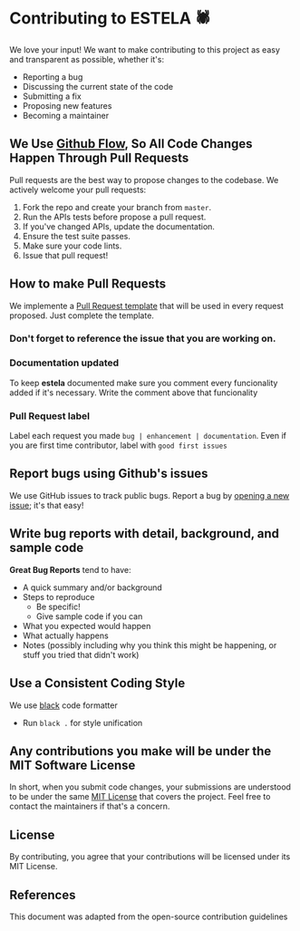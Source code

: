 # Contributing to ESTELA 🕷
We love your input! We want to make contributing to this project as easy and transparent as possible, whether it's:

- Reporting a bug
- Discussing the current state of the code
- Submitting a fix
- Proposing new features
- Becoming a maintainer

## We Use [Github Flow](https://github.com/bitmakerla/estela/actions), So All Code Changes Happen Through Pull Requests
Pull requests are the best way to propose changes to the codebase. We actively welcome your pull requests:

1. Fork the repo and create your branch from `master`.
2. Run the APIs tests before propose a pull request.
3. If you've changed APIs, update the documentation.
4. Ensure the test suite passes.
5. Make sure your code lints.
6. Issue that pull request!

## How to make Pull Requests

We implemente a [Pull Request template](https://github.com/bitmakerla/estela/blob/main/.github/pull_request_template.md) that will be used in every request proposed. Just complete the template. 

### Don't forget to reference the issue that you are working on.

### Documentation updated
To keep **estela** documented make sure you comment every funcionality added if it's necessary. Write the comment above that funcionality

### Pull Request label

Label each request you made `bug | enhancement | documentation`. Even if you are first time contributor, label with `good first issues`

## Report bugs using Github's issues
We use GitHub issues to track public bugs. Report a bug by [opening a new issue](https://github.com/bitmakerla/estela/issues); it's that easy!

## Write bug reports with detail, background, and sample code

**Great Bug Reports** tend to have:

- A quick summary and/or background
- Steps to reproduce
  - Be specific!
  - Give sample code if you can
- What you expected would happen
- What actually happens
- Notes (possibly including why you think this might be happening, or stuff you tried that didn't work)

## Use a Consistent Coding Style

We use [black](https://github.com/psf/black) code formatter

* Run `black .` for style unification


## Any contributions you make will be under the MIT Software License
In short, when you submit code changes, your submissions are understood to be under the same [MIT License](https://github.com/bitmakerla/estela/blob/main/LICENSE.md) that covers the project. Feel free to contact the maintainers if that's a concern.

## License
By contributing, you agree that your contributions will be licensed under its MIT License.

## References
This document was adapted from the open-source contribution guidelines